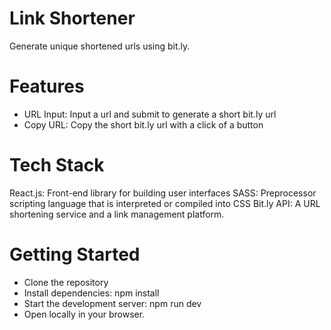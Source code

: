 # Link Shortener

Generate unique shortened urls using bit.ly.

# Features 

- URL Input: Input a url and submit to generate a short bit.ly url
- Copy URL: Copy the short bit.ly url with a click of a button

# Tech Stack

React.js: Front-end library for building user interfaces
SASS: Preprocessor scripting language that is interpreted or compiled into CSS
Bit.ly API: A URL shortening service and a link management platform.

# Getting Started

- Clone the repository
- Install dependencies: npm install
- Start the development server: npm run dev
- Open locally in your browser.
```
